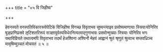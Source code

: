 +++
title = "०५ वि जिहीष्व"

+++

हेवनस्पते वनस्पतिविकाररूपेपेटिके विजिहीष्व विगच्छ विवृताभव सूष्यन्त्याइव प्रसोष्यमाणायाः स्त्रियाःयोनिरिव षूङ्प्राणिप्रसवे ऌटिशतरिरूपं सञ्ज्ञापूर्वस्यविधेरनित्यत्वाद्गुणाभावः प्रसवोन्मुख्याः स्त्रियाः योनिरिव भगः यथाविव्रियते तथात्वमपि विवृताभव तदर्थं हेअश्विना अश्विनौ मेहवं आह्वानं श्रुतं श्रृणुतं श्रुत्वाच सप्तवध्रिञ्च मामृषिम्मुञ्चतं मोचयतं ॥ ५ ॥